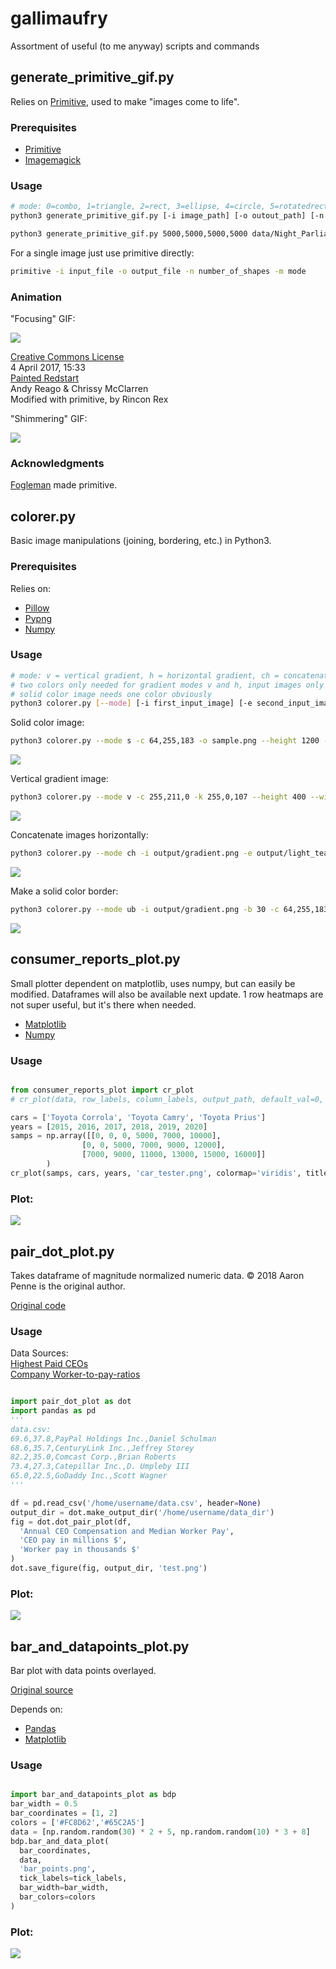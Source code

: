 # gallimaufry

Assortment of useful (to me anyway) scripts and commands


## generate_primitive_gif.py

Relies on [Primitive](https://github.com/fogleman/primitive), used to make "images come to life".

### Prerequisites

- [Primitive](https://github.com/fogleman/primitive)
- [Imagemagick](https://imagemagick.org/index.php)

### Usage

```bash
# mode: 0=combo, 1=triangle, 2=rect, 3=ellipse, 4=circle, 5=rotatedrect, 6=beziers, 7=rotatedellipse, 8=polygon
python3 generate_primitive_gif.py [-i image_path] [-o outout_path] [-n number_of_shapes] [-m mode]
```

```bash
python3 generate_primitive_gif.py 5000,5000,5000,5000 data/Night_Parliament.jpg output/Parliament.gif
```

For a single image just use primitive directly:

```bash
primitive -i input_file -o output_file -n number_of_shapes -m mode
```

### Animation

"Focusing" GIF:

![](output/redstart.gif)

[Creative Commons License](https://creativecommons.org/licenses/by/2.0/deed.en) </br>
4 April 2017, 15:33 </br>
[Painted Redstart](https://commons.wikimedia.org/wiki/File:Painted_Redstart_(33899681692).jpg) </br>
Andy Reago & Chrissy McClarren </br>
Modified with primitive, by Rincon Rex </br>

"Shimmering" GIF:

![](output/Night_Time_Parliament.gif)

### Acknowledgments

[Fogleman](https://github.com/fogleman/) made primitive.



## colorer.py

Basic image manipulations (joining, bordering, etc.) in Python3.

### Prerequisites

Relies on:
- [Pillow](https://pillow.readthedocs.io)
- [Pypng](https://pypi.org/project/pypng/)
- [Numpy](https://numpy.org/)

### Usage

```bash
# mode: v = vertical gradient, h = horizontal gradient, ch = concatenate horizontally, cv = concatenate vertically, s = solid color, r = rainbow gradient, ub = uniform border, b = custom image with dimensions as centered background
# two colors only needed for gradient modes v and h, input images only needed for concatenation modes ch and cv
# solid color image needs one color obviously
python3 colorer.py [--mode] [-i first_input_image] [-e second_input_image] [-o output_image] [--height] [--width] [-c first_color] [-k second_color]
```

Solid color image:

```bash
python3 colorer.py --mode s -c 64,255,183 -o sample.png --height 1200 --width 300
```

![](output/light_teal.png)

Vertical gradient image:

```bash
python3 colorer.py --mode v -c 255,211,0 -k 255,0,107 --height 400 --width 300 -o output/gradient.png
```

![](output/gradient.png)

Concatenate images horizontally:

```bash
python3 colorer.py --mode ch -i output/gradient.png -e output/light_teal.png -o output/concatenated.png --height 400 --width 300
```
![](output/concatenated.png)

Make a solid color border:

```bash
python3 colorer.py --mode ub -i output/gradient.png -b 30 -c 64,255,183 -o output_border.png
```

![](output/output_border.png)


## consumer_reports_plot.py

Small plotter dependent on matplotlib, uses numpy, but can easily be modified. Dataframes will also be available next update. 1 row heatmaps are not super useful, but it's there when needed.

- [Matplotlib](https://matplotlib.org/)
- [Numpy](https://numpy.org/)

### Usage

```python

from consumer_reports_plot import cr_plot
# cr_plot(data, row_labels, column_labels, output_path, default_val=0, width=15, colormap=None, graph_aspect=0.15)

cars = ['Toyota Corrola', 'Toyota Camry', 'Toyota Prius']
years = [2015, 2016, 2017, 2018, 2019, 2020]
samps = np.array([[0, 0, 0, 5000, 7000, 10000],
                [0, 0, 5000, 7000, 9000, 12000],
                [7000, 9000, 11000, 13000, 15000, 16000]]
        )
cr_plot(samps, cars, years, 'car_tester.png', colormap='viridis', title='Used \ car \ price')
```

### Plot:
![](output/car_tester.png)


## pair_dot_plot.py

Takes dataframe of magnitude normalized numeric data. © 2018 Aaron Penne is the original author.

[Original code](https://github.com/aaronpenne/data_visualization#annual-company-revenue-vs-annual-ceo-compensation)

### Usage

Data Sources: </br>
[Highest Paid CEOs](https://aflcio.org/paywatch/highest-paid-ceos) </br>
[Company Worker-to-pay-ratios](https://aflcio.org/paywatch/company-pay-ratios) </br>

```python

import pair_dot_plot as dot
import pandas as pd
'''
data.csv:
69.6,37.8,PayPal Holdings Inc.,Daniel Schulman
68.6,35.7,CenturyLink Inc.,Jeffrey Storey
82.2,35.0,Comcast Corp.,Brian Roberts
73.4,27.3,Catepillar Inc.,D. Umpleby III
65.0,22.5,GoDaddy Inc.,Scott Wagner
'''

df = pd.read_csv('/home/username/data.csv', header=None)
output_dir = dot.make_output_dir('/home/username/data_dir')
fig = dot.dot_pair_plot(df,
  'Annual CEO Compensation and Median Worker Pay',
  'CEO pay in millions $',
  'Worker pay in thousands $'
)
dot.save_figure(fig, output_dir, 'test.png')
```

### Plot:
![](output/test.png)

## bar_and_datapoints_plot.py

Bar plot with data points overlayed.

[Original source](https://stackoverflow.com/questions/51027717/pyplot-bar-charts-with-individual-data-points/51032760)

Depends on:
- [Pandas](https://pandas.pydata.org/)
- [Matplotlib](https://matplotlib.org/)

### Usage

```python

import bar_and_datapoints_plot as bdp
bar_width = 0.5
bar_coordinates = [1, 2]
colors = ['#FC8D62','#65C2A5']
data = [np.random.random(30) * 2 + 5, np.random.random(10) * 3 + 8]
bdp.bar_and_data_plot(
  bar_coordinates,
  data,
  'bar_points.png',
  tick_labels=tick_labels,
  bar_width=bar_width,
  bar_colors=colors
)
```

### Plot:
![](output/bar_points.png)
